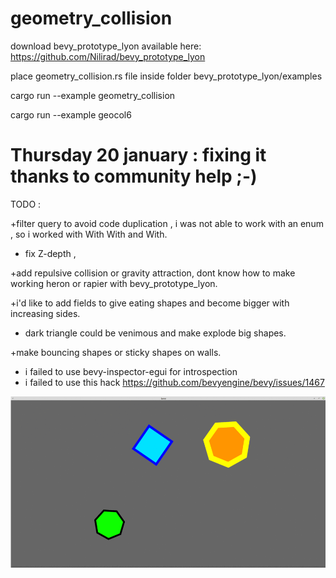 # geometry_collision


download  bevy_prototype_lyon  available here:   https://github.com/Nilirad/bevy_prototype_lyon

place geometry_collision.rs file inside folder bevy_prototype_lyon/examples


cargo run --example geometry_collision

cargo run --example geocol6


Thursday 20 january : fixing it thanks to community help ;-)
========


TODO : 

+filter query to avoid code duplication , i was not able to work with an enum , so i worked with With<ExampleShapeA> With<ExampleShapeB> and With<ExampleShapeC>.

+ fix Z-depth ,
  
+add repulsive collision or gravity attraction, dont know how to make working heron or rapier with bevy_prototype_lyon.
  
+i'd like to add fields to give eating shapes and become bigger with increasing sides.
  
+ dark triangle could be venimous and make explode big shapes.

+make bouncing shapes or sticky shapes on walls.

- i failed to use bevy-inspector-egui  for introspection
- i failed to use this hack   https://github.com/bevyengine/bevy/issues/1467
  
![gif](geometry_collision.gif)
